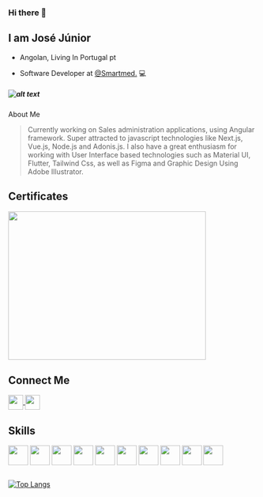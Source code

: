 ### Hi there 👋

## I am José Júnior 
- Angolan, Living In Portugal pt

- Software Developer at [@Smartmed.](https://www.smartmed.world/) :computer:
##### ![alt text](https://media-exp1.licdn.com/dms/image/C4D0BAQHN62LTZaOZGA/company-logo_100_100/0/1561811607179?e=1638403200&v=beta&t=YuGVkDPILaheEc0csaQzQC9r6bUsQY0yCErwXZQ2C7M "Logo Title Text 1")
About Me
>Currently working on Sales administration applications, using Angular framework.
Super attracted to javascript technologies like Next.js, Vue.js, Node.js and Adonis.js.
I also have a great enthusiasm for working with User Interface based technologies such as Material UI, Flutter, Tailwind Css, as well as Figma and Graphic Design Using Adobe Illustrator.

## Certificates

 
  <img align="center" src="https://media-exp1.licdn.com/dms/image/C4D2DAQFcVcmiMWDO9w/profile-treasury-image-shrink_480_480/0/1629838163334?e=1630479600&v=beta&t=axhm8oG9kEajgHlJ9XQ0BpDnGXf4QT5cHhCZN38PrCI" width="400" height="300" style="max-width:100%;"> </img>
 
 
## Connect Me  
<a href="https://www.linkedin.com/in/jose-junior-ao/" target="_blank">
  <img align="center" src="https://cdn.jsdelivr.net/gh/devicons/devicon/icons/linkedin/linkedin-original.svg" width="30">
</a>
<a href="https://twitter.com/FacelessKip" target="_blank">
  <img align="center" src="https://cdn.jsdelivr.net/gh/devicons/devicon/icons/twitter/twitter-original.svg" width="30">
</a>


## Skills 
 <img align="center" src="https://cdn.jsdelivr.net/gh/devicons/devicon/icons/react/react-original-wordmark.svg" width="40" height="40" style="max-width:100%;"> </img>
 <img align="center" src="https://cdn.jsdelivr.net/gh/devicons/devicon/icons/laravel/laravel-plain-wordmark.svg" width="40">
  <img align="center" src="https://cdn.jsdelivr.net/gh/devicons/devicon/icons/flutter/flutter-original.svg" width="40" height="40" style="max-width:100%;"> </img>
 <img align="center" src="https://cdn.jsdelivr.net/gh/devicons/devicon/icons/vuejs/vuejs-original-wordmark.svg" width="40">
 <img align="center" src="https://cdn.jsdelivr.net/gh/devicons/devicon/icons/angularjs/angularjs-original.svg" width="40">
 <img align="center" src="https://user-images.githubusercontent.com/39622841/131231695-ba3ec6eb-cb16-426c-8bbc-ff7aab7bf355.png" width="40">
 <img align="center" src="https://cdn.jsdelivr.net/gh/devicons/devicon/icons/mongodb/mongodb-original-wordmark.svg" width="40">
 <img align="center" src="https://cdn.jsdelivr.net/gh/devicons/devicon/icons/firebase/firebase-plain-wordmark.svg" width="40">
 <img align="center" src="https://cdn.jsdelivr.net/gh/devicons/devicon/icons/postgresql/postgresql-plain-wordmark.svg" width="40">
 <img align="center" src="![image](https://user-images.githubusercontent.com/39622841/131232001-a342a8c4-d3f1-4386-a515-59bbd3173513.png)" width="40">

 
 ##
 [![Top Langs](https://github-readme-stats.vercel.app/api/top-langs/?username=kipFaceless&layout=compact)](https://github.com/kipFaceless/github-readme-stats)

<!--
**kipFaceless/kipFaceless** is a ✨ _special_ ✨ repository because its `README.md` (this file) appears on your GitHub profile.

Here are some ideas to get you started:

- 🔭 I’m currently working on ...
- 🌱 I’m currently learning ...
- 👯 I’m looking to collaborate on ...
- 🤔 I’m looking for help with ...
- 💬 Ask me about ...
- 📫 How to reach me: ...
- 😄 Pronouns: ...
- ⚡ Fun fact: ...
-->
